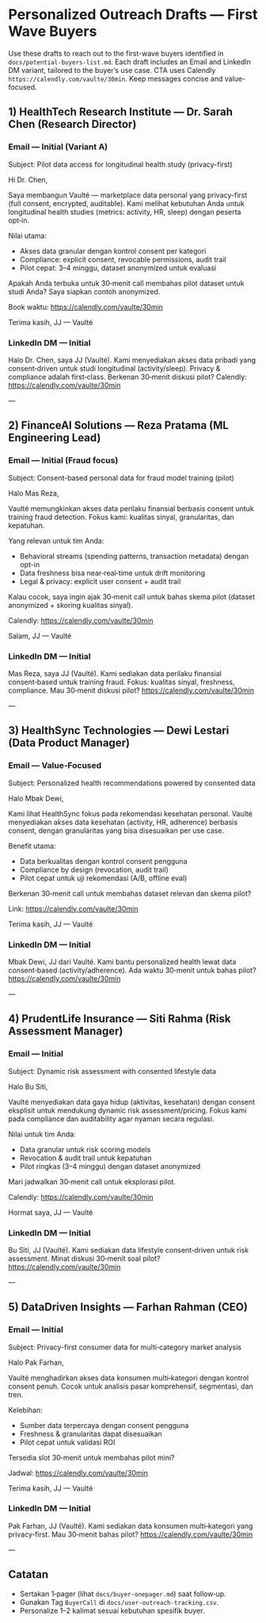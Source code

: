 # Personalized Outreach Drafts — First Wave Buyers

Use these drafts to reach out to the first-wave buyers identified in `docs/potential-buyers-list.md`. Each draft includes an Email and LinkedIn DM variant, tailored to the buyer’s use case. CTA uses Calendly `https://calendly.com/vaulte/30min`. Keep messages concise and value-focused.

## 1) HealthTech Research Institute — Dr. Sarah Chen (Research Director)

### Email — Initial (Variant A)
Subject: Pilot data access for longitudinal health study (privacy-first)

Hi Dr. Chen,

Saya membangun Vaulté — marketplace data personal yang privacy-first (full consent, encrypted, auditable). Kami melihat kebutuhan Anda untuk longitudinal health studies (metrics: activity, HR, sleep) dengan peserta opt‑in.

Nilai utama:
- Akses data granular dengan kontrol consent per kategori
- Compliance: explicit consent, revocable permissions, audit trail
- Pilot cepat: 3–4 minggu, dataset anonymized untuk evaluasi

Apakah Anda terbuka untuk 30‑menit call membahas pilot dataset untuk studi Anda? Saya siapkan contoh anonymized.

Book waktu: https://calendly.com/vaulte/30min

Terima kasih,
JJ — Vaulté

### LinkedIn DM — Initial
Halo Dr. Chen, saya JJ (Vaulté). Kami menyediakan akses data pribadi yang consent‑driven untuk studi longitudinal (activity/sleep). Privacy & compliance adalah first‑class. Berkenan 30‑menit diskusi pilot? Calendly: https://calendly.com/vaulte/30min

—

## 2) FinanceAI Solutions — Reza Pratama (ML Engineering Lead)

### Email — Initial (Fraud focus)
Subject: Consent-based personal data for fraud model training (pilot)

Halo Mas Reza,

Vaulté memungkinkan akses data perilaku finansial berbasis consent untuk training fraud detection. Fokus kami: kualitas sinyal, granularitas, dan kepatuhan.

Yang relevan untuk tim Anda:
- Behavioral streams (spending patterns, transaction metadata) dengan opt-in
- Data freshness bisa near‑real‑time untuk drift monitoring
- Legal & privacy: explicit user consent + audit trail

Kalau cocok, saya ingin ajak 30‑menit call untuk bahas skema pilot (dataset anonymized + skoring kualitas sinyal).

Calendly: https://calendly.com/vaulte/30min

Salam,
JJ — Vaulté

### LinkedIn DM — Initial
Mas Reza, saya JJ (Vaulté). Kami sediakan data perilaku finansial consent‑based untuk training fraud. Fokus: kualitas sinyal, freshness, compliance. Mau 30‑menit diskusi pilot? https://calendly.com/vaulte/30min

—

## 3) HealthSync Technologies — Dewi Lestari (Data Product Manager)

### Email — Value‑Focused
Subject: Personalized health recommendations powered by consented data

Halo Mbak Dewi,

Kami lihat HealthSync fokus pada rekomendasi kesehatan personal. Vaulté menyediakan akses data kesehatan (activity, HR, adherence) berbasis consent, dengan granularitas yang bisa disesuaikan per use case.

Benefit utama:
- Data berkualitas dengan kontrol consent pengguna
- Compliance by design (revocation, audit trail)
- Pilot cepat untuk uji rekomendasi (A/B, offline eval)

Berkenan 30‑menit call untuk membahas dataset relevan dan skema pilot?

Link: https://calendly.com/vaulte/30min

Terima kasih,
JJ — Vaulté

### LinkedIn DM — Initial
Mbak Dewi, JJ dari Vaulté. Kami bantu personalized health lewat data consent‑based (activity/adherence). Ada waktu 30‑menit untuk bahas pilot? https://calendly.com/vaulte/30min

—

## 4) PrudentLife Insurance — Siti Rahma (Risk Assessment Manager)

### Email — Initial
Subject: Dynamic risk assessment with consented lifestyle data

Halo Bu Siti,

Vaulté menyediakan data gaya hidup (aktivitas, kesehatan) dengan consent eksplisit untuk mendukung dynamic risk assessment/pricing. Fokus kami pada compliance dan auditability agar nyaman secara regulasi.

Nilai untuk tim Anda:
- Data granular untuk risk scoring models
- Revocation & audit trail untuk kepatuhan
- Pilot ringkas (3–4 minggu) dengan dataset anonymized

Mari jadwalkan 30‑menit call untuk eksplorasi pilot.

Calendly: https://calendly.com/vaulte/30min

Hormat saya,
JJ — Vaulté

### LinkedIn DM — Initial
Bu Siti, JJ (Vaulté). Kami sediakan data lifestyle consent‑driven untuk risk assessment. Minat diskusi 30‑menit soal pilot? https://calendly.com/vaulte/30min

—

## 5) DataDriven Insights — Farhan Rahman (CEO)

### Email — Initial
Subject: Privacy-first consumer data for multi‑category market analysis

Halo Pak Farhan,

Vaulté menghadirkan akses data konsumen multi‑kategori dengan kontrol consent penuh. Cocok untuk analisis pasar komprehensif, segmentasi, dan tren.

Kelebihan:
- Sumber data terpercaya dengan consent pengguna
- Freshness & granularitas dapat disesuaikan
- Pilot cepat untuk validasi ROI

Tersedia slot 30‑menit untuk membahas pilot mini?

Jadwal: https://calendly.com/vaulte/30min

Terima kasih,
JJ — Vaulté

### LinkedIn DM — Initial
Pak Farhan, JJ (Vaulté). Kami sediakan data konsumen multi‑kategori yang privacy‑first. Mau 30‑menit bahas pilot? https://calendly.com/vaulte/30min

—

## Catatan
- Sertakan 1‑pager (lihat `docs/buyer-onepager.md`) saat follow‑up.
- Gunakan Tag `BuyerCall` di `docs/user-outreach-tracking.csv`.
- Personalize 1–2 kalimat sesuai kebutuhan spesifik buyer.